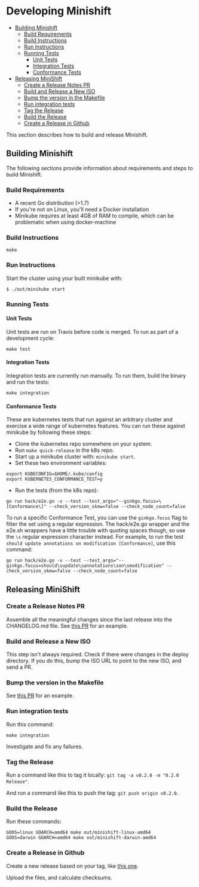 # Developing Minishift

- [Building Minishift](#building-minishift)   
   - [Build Requirements](#build-requirements)   
   - [Build Instructions](#build-instructions)   
   - [Run Instructions](#run-instructions)   
   - [Running Tests](#running-tests)   
      - [Unit Tests](#unit-tests)   
      - [Integration Tests](#integration-tests)   
      - [Conformance Tests](#conformance-tests)   
- [Releasing MiniShift](#releasing-minishift)   
   - [Create a Release Notes PR](#create-a-release-notes-pr)   
   - [Build and Release a New ISO](#build-and-release-a-new-iso)   
   - [Bump the version in the Makefile](#bump-the-version-in-the-makefile)   
   - [Run integration tests](#run-integration-tests)   
   - [Tag the Release](#tag-the-release)   
   - [Build the Release](#build-the-release)   
   - [Create a Release in Github](#create-a-release-in-github)   

This section describes how to build and release Minishift.

## Building Minishift

The following sections provide information about requirements and steps to build Minishift.

### Build Requirements
* A recent Go distribution (>1.7)
* If you're not on Linux, you'll need a Docker installation
* Minikube requires at least 4GB of RAM to compile, which can be problematic when using docker-machine

### Build Instructions

```shell
make
```

### Run Instructions

Start the cluster using your built minikube with:

```shell
$ ./out/minikube start
```

### Running Tests

#### Unit Tests

Unit tests are run on Travis before code is merged. To run as part of a development cycle:

```shell
make test
```

#### Integration Tests

Integration tests are currently run manually.
To run them, build the binary and run the tests:

```shell
make integration
```
#### Conformance Tests

These are kubernetes tests that run against an arbitrary cluster and exercise a wide range of kubernetes features.
You can run these against minikube by following these steps:

* Clone the kubernetes repo somewhere on your system.
* Run `make quick-release` in the k8s repo.
* Start up a minikube cluster with: `minikube start`.
* Set these two environment variables:
```shell
export KUBECONFIG=$HOME/.kube/config
export KUBERNETES_CONFORMANCE_TEST=y
```
* Run the tests (from the k8s repo):
```shell
go run hack/e2e.go -v --test --test_args="--ginkgo.focus=\[Conformance\]" --check_version_skew=false --check_node_count=false
```

To run a specific Conformance Test, you can use the `ginkgo.focus` flag to filter the set using a regular expression.
The hack/e2e.go wrapper and the e2e.sh wrappers have a little trouble with quoting spaces though, so use the `\s` regular expression character instead.
For example, to run the test `should update annotations on modification [Conformance]`, use this command:

```shell
go run hack/e2e.go -v --test --test_args="--ginkgo.focus=should\supdate\sannotations\son\smodification" --check_version_skew=false --check_node_count=false
```

## Releasing MiniShift

### Create a Release Notes PR

Assemble all the meaningful changes since the last release into the CHANGELOG.md file.
See [this PR](https://github.com/kubernetes/minikube/pull/164) for an example.

### Build and Release a New ISO

This step isn't always required. Check if there were changes in the deploy directory.
If you do this, bump the ISO URL to point to the new ISO, and send a PR.

### Bump the version in the Makefile

See [this PR](https://github.com/kubernetes/minikube/pull/165) for an example.

### Run integration tests

Run this command:
```shell
make integration
```
Investigate and fix any failures.

### Tag the Release

Run a command like this to tag it locally: `git tag -a v0.2.0 -m "0.2.0 Release"`.

And run a command like this to push the tag: `git push origin v0.2.0`.

### Build the Release

Run these commands:

```shell
GOOS=linux GOARCH=amd64 make out/minishift-linux-amd64
GOOS=darwin GOARCH=amd64 make out/minishift-darwin-amd64
```

### Create a Release in Github

Create a new release based on your tag, like [this one](https://github.com/kubernetes/minikube/releases/tag/v0.2.0).

Upload the files, and calculate checksums.
